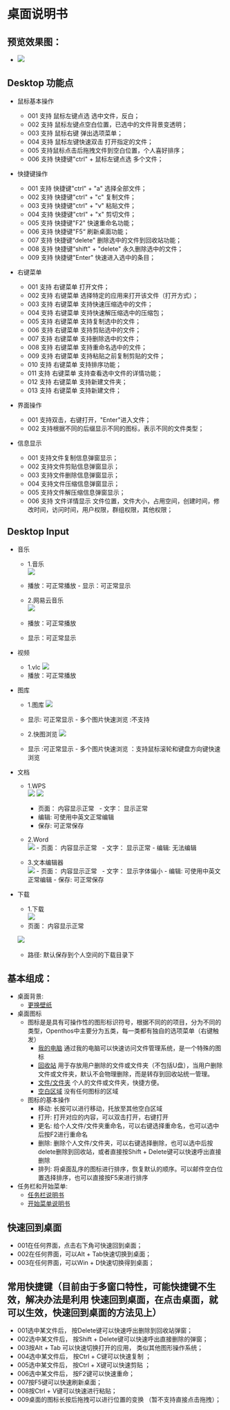 # 桌面说明书

## 预览效果图：
- ![](pic/zhuomian/tmp_3263-Screenshot_2016-12-29-09-58-31-1261403727.png)

## Desktop 功能点

- 鼠标基本操作 
     - 001 支持 鼠标左键点选 选中文件，反白；
     - 002 支持 鼠标左键点空白位置，已选中的文件背景变透明；
     - 003 支持 鼠标右键 弹出选项菜单；
     - 004 支持 鼠标左键快速双击 打开指定的文件；
     - 005 支持鼠标点击后拖拽文件到空白位置，个人喜好排序；
     - 006 支持 快捷键"ctrl" + 鼠标左键点选 多个文件；
     
- 快捷键操作
 	 - 001 支持 快捷键"ctrl" + "a" 选择全部文件；
 	 - 002 支持 快捷键"ctrl" + "c" 复制文件；
 	 - 003 支持 快捷键"ctrl" + "v" 粘贴文件；
  	 - 004 支持 快捷键"ctrl" + "x" 剪切文件；
  	 - 005 支持 快捷键"F2" 快速重命名功能；
  	 - 006 支持 快捷键"F5“ 刷新桌面功能；
  	 - 007 支持 快捷键“delete" 删除选中的文件到回收站功能；
  	 - 008 支持 快捷键“shift" + "delete" 永久删除选中的文件；	
     - 009 支持 快捷键"Enter" 快速进入选中的条目；
	 
- 右键菜单
   	 - 001 支持 右键菜单 打开文件；
   	 - 002 支持 右键菜单 选择特定的应用来打开该文件（打开方式）；
   	 - 003 支持 右键菜单 支持快速压缩选中的文件；
   	 - 004 支持 右键菜单 支持快速解压缩选中的压缩包；
   	 - 005 支持 右键菜单 支持复制选中的文件；
   	 - 006 支持 右键菜单 支持剪贴选中的文件；
   	 - 007 支持 右键菜单 支持删除选中的文件；
   	 - 008 支持 右键菜单 支持重命名选中的文件；
   	 - 009 支持 右键菜单 支持粘贴之前复制剪贴的文件；
   	 - 010 支持 右键菜单 支持排序功能；
   	 - 011 支持 右键菜单 支持查看选中文件的详情功能；
   	 - 012 支持 右键菜单 支持新建文件夹；
   	 - 013 支持 右键菜单 支持新建文件；
	 
- 界面操作
   	 - 001 支持双击，右键打开，"Enter"进入文件；
   	 - 002 支持根据不同的后缀显示不同的图标，表示不同的文件类型；
	 
- 信息显示
   	 - 001 支持文件复制信息弹窗显示；
   	 - 002 支持文件剪贴信息弹窗显示；
   	 - 003 支持文件删除信息弹窗显示；
   	 - 004 支持文件压缩信息弹窗显示；
   	 - 005 支持文件解压缩信息弹窗显示；
   	 - 006 支持 文件详情显示 文件位置，文件大小，占用空间，创建时间，修改时间，访问时间，用户权限，群组权限，其他权限；
	 
## Desktop Input

- 音乐
    - 1.音乐  
    ![](pic/zhuomian/music.png)
     - 播放：可正常播放
      - 显示：可正常显示
  

    - 2.网易云音乐  
    ![](pic/zhuomian/cloudmusic.png) 
     - 播放：可正常播放
     - 显示：可正常显示
  
- 视频
    - 1.vlc
    ![](pic/zhuomian/vlc.png)
     - 播放：可正常播放
  
- 图库
    - 1.图库
    ![](pic/zhuomian/gallery.png)
     - 显示: 可正常显示
      - 多个图片快速浏览 :不支持
  
    - 2.快图浏览
    ![](pic/zhuomian/quickpick.png)
     - 显示 :可正常显示
      - 多个图片快速浏览 ：支持鼠标滚轮和键盘方向键快速浏览
  
- 文档
    - 1.WPS  
      ![](pic/zhuomian/wps.png)
      ![](pic/zhuomian/wps_save.png)
        - 页面： 内容显示正常
        - 文字： 显示正常
        - 编辑: 可使用中英文正常编辑
        - 保存: 可正常保存
  
  - 2.Word  
       ![](pic/zhuomian/Word.png)
         - 页面： 内容显示正常
         - 文字： 显示正常
         - 编辑: 无法编辑
      
  - 3.文本编辑器  
       ![](pic/zhuomian/textEditor.png)
         - 页面： 内容显示正常
         - 文字： 显示字体偏小
         - 编辑: 可使用中英文正常编辑
         - 保存: 可正常保存      
  
- 下载
    
    - 1.下载  
    ![](pic/zhuomian/download.png)
     - 页面： 内容显示正常  
  
    ![](pic/zhuomian/download_dir.png)   
     - 路径: 默认保存到个人空间的下载目录下
## 基本组成：
- 桌面背景:
    - [更换壁纸](zhuomian/更换壁纸.md)
- 桌面图标
    - 图标是是具有可操作性的图形标识符号，根据不同的的项目，分为不同的类型，Openthos中主要分为五类，每一类都有独自的选项菜单（右键触发）
        - [我的电脑](https://github.com/openthos/userguide-analysis/blob/master/zhuomian/%E6%88%91%E7%9A%84%E7%94%B5%E8%84%91.md )   通过我的电脑可以快速访问文件管理系统，是一个特殊的图标
        - [回收站](./%E5%9B%9E%E6%94%B6%E7%AB%99.md )    用于存放用户删除的文件或文件夹（不包括U盘），当用户删除文件或文件夹，默认不会物理删除，而是转存到回收站统一管理。
        - [文件/文件夹](https://github.com/openthos/userguide-analysis/blob/master/zhuomian/%E6%96%87%E4%BB%B6%EF%BC%8F%E6%96%87%E4%BB%B6%E5%A4%B9.md)   个人的文件或文件夹，快捷方便。
        - [空白区域](https://github.com/openthos/userguide-analysis/blob/master/zhuomian/%E7%A9%BA%E7%99%BD%E5%8C%BA%E5%9F%9F.md)    没有任何图标的区域
    - 图标的基本操作
        - 移动: 长按可以进行移动，托放至其他空白区域
        - 打开: 打开对应的内容，可以双击打开，右键打开
        - 更名: 给个人文件/文件夹重命名，可以右键选择重命名，也可以选中后按F2进行重命名
        - 删除: 删除个人文件/文件夹，可以右键选择删除，也可以选中后按delete删除到回收站，或者直接按Shift + Delete键可以快速呼出直接删除
        - 排列: 将桌面乱序的图标进行排序，恢复默认的顺序。可以邮件空白位置选择排序，也可以直接按F5来进行排序
- 任务栏和开始菜单:
    - [任务栏说明书](https://github.com/openthos/userguide-analysis/blob/master/zhuomian/%E4%BB%BB%E5%8A%A1%E6%A0%8F%E8%AF%B4%E6%98%8E%E4%B9%A6.md)
    - [开始菜单说明书](开始菜单说明书.md)
    
    
## 快速回到桌面
- 001在任何界面，点击右下角可快速回到桌面；  
- 002在任何界面，可以Alt + Tab快速切换到桌面；
- 003在任何界面，可以Win + D快速切换得到桌面；

## 常用快捷键（目前由于多窗口特性，可能快捷键不生效，解决办法是利用 快速回到桌面，在点击桌面，就可以生效，快速回到桌面的方法见上）

- 001选中某文件后， 按Delete键可以快速呼出删除到回收站弹窗；
- 002选中某文件后， 按Shift + Delete键可以快速呼出直接删除的弹窗；
- 003按Alt + Tab 可以快速切换打开的应用， 类似其他图形操作系统；
- 004选中某文件后， 按Ctrl + C键可以快速复制 ；
- 005选中某文件后， 按Ctrl + X键可以快速剪贴 ；
- 006选中某文件后， 按F2键可以快速重命；
- 007按F5键可以快速刷新桌面；
- 008按Ctrl + V键可以快速进行粘贴；  
- 009桌面的图标长按后拖拽可以进行位置的变换 （暂不支持直接点击拖拽）；
  
